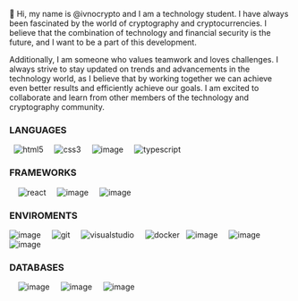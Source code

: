 👋 Hi, my name is @ivnocrypto and I am a technology student. I have always been fascinated by the world of cryptography and cryptocurrencies. I believe that the combination of technology and financial security is the future, and I want to be a part of this development.

Additionally, I am someone who values teamwork and loves challenges. I always strive to stay updated on trends and advancements in the technology world, as I believe that by working together we can achieve even better results and efficiently achieve our goals. I am excited to collaborate and learn from other members of the technology and cryptography community.
&nbsp;
&nbsp;
&nbsp;
### LANGUAGES
&nbsp;
![html5](https://icongr.am/devicon/html5-original-wordmark.svg?size=45&color=currentColor) 
&nbsp;
&nbsp;
![css3](https://icongr.am/devicon/css3-original-wordmark.svg?size=45&color=currentColor) 
&nbsp;
&nbsp;
![image](https://icongr.am/devicon/javascript-original.svg?size=45&color=ffffff) 
&nbsp;
&nbsp;
![typescript](https://icongr.am/devicon/typescript-original.svg?size=45&color=ffffff)
&nbsp;
### FRAMEWORKS
&nbsp;
&nbsp;
![react](https://icongr.am/devicon/react-original-wordmark.svg?size=45&color=currentColor) 
&nbsp;
&nbsp;
![image](https://icongr.am/devicon/express-original.svg?size=45&color=currentColor)
&nbsp;
&nbsp;
![image](https://icongr.am/devicon/sequelize-plain.svg?size=45&color=currentColor) &nbsp; 

### ENVIROMENTS

![image](https://icongr.am/devicon/github-original-wordmark.svg?size=45&color=currentColor) 
&nbsp;
&nbsp;
![git](https://icongr.am/devicon/git-original-wordmark.svg?size=65&color=currentColor)
&nbsp;
&nbsp;
![visualstudio](https://icongr.am/simple/visualstudio.svg?size=45&color=currentColor&colored=false) 
&nbsp;
&nbsp;
![docker](https://icongr.am/devicon/docker-original-wordmark.svg?size=45&color=currentColor) 
&nbsp;
![image](https://icongr.am/devicon/nodejs-original.svg?size=45&color=currentColor) 
&nbsp;
&nbsp;
![image](https://icongr.am/devicon/ubuntu-plain-wordmark.svg?size=45&color=currentColor) 
&nbsp;
&nbsp;
![image](https://icongr.am/devicon/apple-original.svg?size=45&color=currentColor) 
&nbsp;
&nbsp;
&nbsp;
&nbsp;
### DATABASES
&nbsp;
&nbsp;
![image](https://icongr.am/devicon/mysql-original-wordmark.svg?size=55&color=currentColor) 
&nbsp;
&nbsp; 
![image](https://icongr.am/devicon/postgresql-original-wordmark.svg?size=50&color=ffffff) 
&nbsp;
&nbsp; 
![image](https://icongr.am/devicon/mongodb-original-wordmark.svg?size=50&color=ffffff) 
&nbsp;
&nbsp; 



